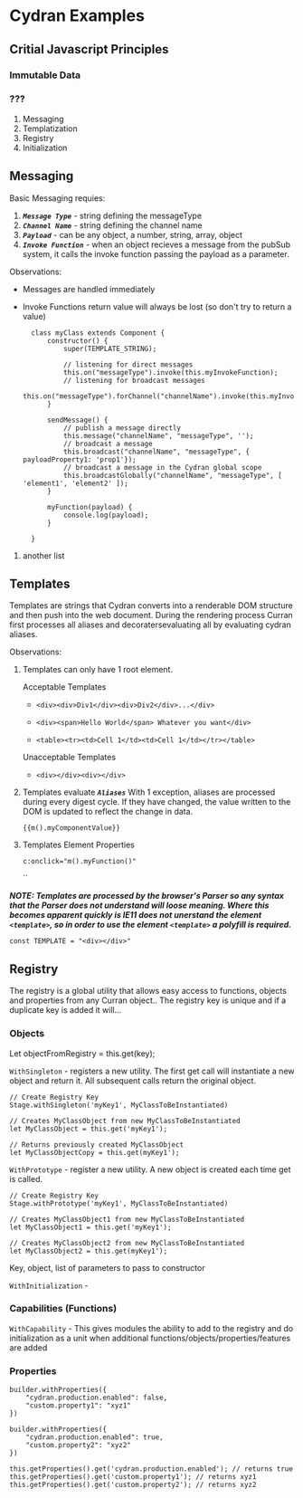 # Cydran Examples

## Critial Javascript Principles

### Immutable Data
### ???

1. Messaging
2. Templatization
3. Registry
4. Initialization

## Messaging

  Basic Messaging requies:
1. ***``Message Type``*** - string defining the messageType
1. ***``Channel Name``*** - string defining the channel name
1. ***``Payload``*** - can be any object, a number, string, array, object
1. ***``Invoke Function``*** - when an object recieves a message from the pubSub system, it calls the invoke function passing the payload as a parameter.

Observations:

* Messages are handled immediately
* Invoke Functions return value will always be lost (so don't try to return a value)

		class myClass extends Component {
			constructor() {
				super(TEMPLATE_STRING);
				
				// listening for direct messages
				this.on("messageType").invoke(this.myInvokeFunction);
				// listening for broadcast messages
				this.on("messageType").forChannel("channelName").invoke(this.myInvokeFunction);
			}
			
			sendMessage() {
				// publish a message directly
				this.message("channelName", "messageType", '');
				// broadcast a message
				this.broadcast("channelName", "messageType", { payloadProperty1: 'prop1'});
				// broadcast a message in the Cydran global scope
				this.broadcastGlobally("channelName", "messageType", [ 'element1', 'element2' ]);
			}
			
			myFunction(payload) {
				console.log(payload);
			}
    
    	}
		
[//]: # (New List)
1. another list
## Templates
Templates are strings that Cydran converts into a renderable DOM structure and then push into the web document.  During the rendering process Curran first processes all aliases and decoratersevaluating all  by evaluating cydran aliases. 

Observations:

1. Templates can only have 1 root element.

	Acceptable Templates
	
	* ``<div><div>Div1</div><div>Div2</div>...</div>``
	
	* ``<div><span>Hello World</span> Whatever you want</div>``
	
	* ``<table><tr><td>Cell 1</td><td>Cell 1</td></tr></table>``
	
	Unacceptable Templates
	
	* ``<div></div><div></div>``
	

1. Templates evaluate ***``Aliases``*** 
	With 1 exception, aliases are processed during every digest cycle.  If they have changed, the value written to the DOM is updated to reflect the change in data.

	``{{m().myComponentValue}}``
	
1. Templates Element Properties
	
	``c:onclick="m().myFunction()"``

	``

***NOTE: Templates are processed by the browser's Parser so any syntax that the Parser does not understand will loose meaning.  Where this becomes apparent quickly is IE11 does not unerstand the element `<template>`, so in order to use the element `<template>` a polyfill is required.***

	const TEMPLATE = "<div></div>"


## Registry
The registry is a global utility that allows easy access to functions, objects and properties from any Curran object..
The registry key is unique and if a duplicate key is added it will... 

### Objects
 Let objectFromRegistry = this.get(key);

``WithSingleton`` - registers a new utility.  The first get call will instantiate a new object and return it.  All subsequent calls return the original object.

	// Create Registry Key
 	Stage.withSingleton('myKey1', MyClassToBeInstantiated)
	
	// Creates MyClassObject from new MyClassToBeInstantiated 
	let MyClassObject = this.get('myKey1');
	
	// Returns previously created MyClassObject
	let MyClassObjectCopy = this.get(myKey1');

``WithPrototype`` - register a new utility.  A new object is created each time get is called.

	// Create Registry Key
 	Stage.withPrototype('myKey1', MyClassToBeInstantiated)
	
	// Creates MyClassObject1 from new MyClassToBeInstantiated 
	let MyClassObject1 = this.get('myKey1');
	
	// Creates MyClassObject2 from new MyClassToBeInstantiated
	let MyClassObject2 = this.get(myKey1');

Key, object, list of parameters to pass to constructor

``WithInitialization`` - 

### Capabilities (Functions)
``WithCapability`` - This gives modules the ability to add to the registry and do initialization as a unit when additional functions/objects/properties/features are added

### Properties

  	builder.withProperties({
  		"cydran.production.enabled": false,
  		"custom.property1": "xyz1"
  	})

  	builder.withProperties({
  		"cydran.production.enabled": true,
  		"custom.property2": "xyz2"
  	})
	
	this.getProperties().get('cydran.production.enabled'); // returns true
	this.getProperties().get('custom.property1'); // returns xyz1
	this.getProperties().get('custom.property2'); // returns xyz2


